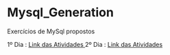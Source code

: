 # Mysql_Generation
Exercícios de MySql propostos

1º Dia : <a href="https://github.com/luisfsm/Mysql_Generation/tree/master/Introdução">Link das Atividades </a>
2º Dia : <a href="https://github.com/luisfsm/Mysql_Generation/tree/master/Introdução">Link das Atividades </a>
